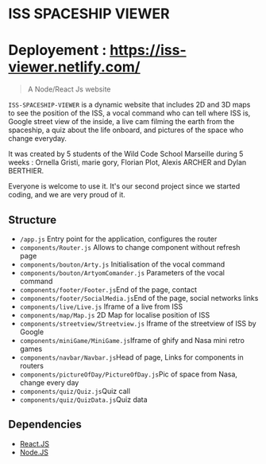 # ISS SPACESHIP VIEWER    

# Deployement : https://iss-viewer.netlify.com/

> A Node/React Js website

`ISS-SPACESHIP-VIEWER` is a dynamic website that includes 2D and 3D maps to see the position of the ISS, a vocal command who can tell where ISS is, Google street view of the inside, a live cam filming the earth from the spaceship, a quiz about the life onboard, and pictures of the space who change everyday.

It was created by 5 students of the Wild Code School Marseille during 5 weeks : Ornella Gristi, marie gory, Florian Plot, Alexis ARCHER and Dylan BERTHIER.

Everyone is welcome to use it. It's our second project since we started coding, and we are very proud of it.


## Structure

- `/app.js` Entry point for the application, configures the router
- `components/Router.js` Allows to change component without refresh page
- `components/bouton/Arty.js` Initialisation of the vocal command
- `components/bouton/ArtyomComander.js` Parameters of the vocal command
- `components/footer/Footer.js`End of the page, contact
- `components/footer/SocialMedia.js`End of the page, social networks links
- `components/live/Live.js` Iframe of a live from ISS
- `components/map/Map.js` 2D Map for localise position of ISS
- `components/streetview/Streetview.js` Iframe of the streetview of ISS by Google
- `components/miniGame/MiniGame.js`Iframe of ghify and Nasa mini retro games
- `components/navbar/Navbar.js`Head of page, Links for components in routers
- `components/pictureOfDay/PictureOfDay.js`Pic of space from Nasa, change every day
- `components/quiz/Quiz.js`Quiz call
- `components/quiz/QuizData.js`Quiz data 



## Dependencies

- [React.JS](https://reactjs.org/)
- [Node.JS](https://nodejs.org/)
